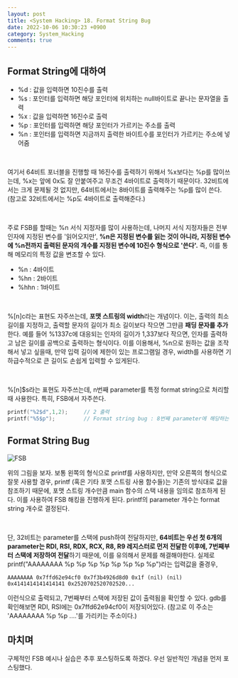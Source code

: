```yaml
---
layout: post
title: <System Hacking> 18. Format String Bug
date: 2022-10-06 10:30:23 +0900
category: System_Hacking
comments: true
---
```


## Format String에 대하여

- %d : 값을 입력하면 10진수를 출력
- %s : 포인터를 입력하면 해당 포인터에 위치하는 null바이트로 끝나는 문자열을 출력
- %x : 값을 입력하면 16진수로 출력
- %p : 포인터를 입력하면 해당 포인터가 가르키는 주소를 출력
- %n : 포인터를 입력하면 지금까지 출력한 바이트수를 포인터가 가르키는 주소에 넣어줌

<br/>

여기서 64비트 포너블을 진행할 때 16진수를 출력하기 위해서 %x보다는 %p를 많이쓰는데, %x는 앞에 0x도 잘 안붙여주고 무조건 4바이트로 출력하기 때문이다. 32비트에서는 크게 문제될 것 없지만, 64비트에서는 8바이트를 출력해주는 %p를 많이 쓴다. (참고로 32비트에서는 %p도 4바이트로 출력해준다.)

<br/>

주로 FSB를 할때는 %n 서식 지정자를 많이 사용하는데, 나머지 서식 지정자들은 전부 인자에 지정된 변수를 '읽어오지만', **%n은 지정된 변수를 읽는 것이 아니라, 지정된 변수에 %n전까지 출력된 문자의 개수를 지정된 변수에 10진수 형식으로 '쓴다'.** 즉, 이를 통해 메모리의 특정 값을 변조할 수 있다.

- %n : 4바이트
- %hn : 2바이트
- %hhn : 1바이트

<br/>

%[n]c라는 표현도 자주쓰는데, **포맷 스트링의 width**라는 개념이다. 이는, 출력의 최소 길이를 지정하고, 출력할 문자의 길이가 최소 길이보다 작으면 그만큼 **패딩 문자를 추가**한다. 예를 들어 %1337c에 대응되는 인자의 길이가 1,337보다 작으면, 인자를 출력하고 남은 길이를 공백으로 출력하는 형식이다. 이를 이용해서, %n으로 원하는 값을 조작해서 넣고 싶을때, 만약 입력 길이에 제한이 있는 프로그램일 경우, width를 사용하면 기하급수적으로 큰 길이도 손쉽게 입력할 수 있게된다.

<br/>

%[n]$s라는 표현도 자주쓰는데, n번째 parameter를 특정 format string으로 처리할 때 사용한다. 특히, FSB에서 자주쓴다.

```c
printf("%2$d",1,2);     // 2 출력
printf("%5$p");         // Format string bug : 8번째 parameter에 해당하는 register 혹은 stack의 주소값 출력
```

## Format String Bug

![FSB]({{site.url}}/img/FSB.png)

위의 그림을 보자. 보통 왼쪽의 형식으로 printf를 사용하지만, 만약 오른쪽의 형식으로 잘못 사용할 경우, printf (혹은 기타 포맷 스트링 사용 함수들)는 기존의 방식대로 값을 참조하기 때문에, 포맷 스트링 개수만큼 main 함수의 스택 내용을 임의로 참조하게 된다. 이를 사용하여 FSB 해킹을 진행하게 된다. printf의 parameter 개수는 format string 개수로 결정된다.

<br/>

단, 32비트는 parameter를 스택에 push하여 전달하지만, **64비트는 우선 첫 6개의 parameter는 RDI, RSI, RDX, RCX, R8, R9 레지스터로 먼저 전달한 이후에, 7번째부터 스택에 저장하여 전달**하기 때문에, 이를 유의해서 문제를 해결해야한다. 실제로 printf("AAAAAAAA %p %p %p %p %p %p %p %p")라는 입력값을 줄경우, 

```
AAAAAAAA 0x7ffd62e94cf0 0x7f3b4926d8d0 0x1f (nil) (nil) 0x4141414141414141 0x2520702520702520...
```

이런식으로 출력되고, 7번째부터 스택에 저장된 값이 출력됨을 확인할 수 있다. gdb를 확인해보면 RDI, RSI에는 0x7ffd62e94cf0이 저장되어있다. (참고로 이 주소는 'AAAAAAAA %p %p ....'를 가리키는 주소이다.)

## 마치며

구체적인 FSB 예시나 실습은 추후 포스팅하도록 하겠다. 우선 일반적인 개념을 먼저 포스팅했다.